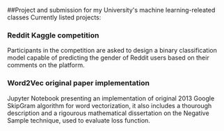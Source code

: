 ##Project and submission for my University's machine learning-releated classes
Currently listed projects:

### Reddit Kaggle competition
Participants in the competition are asked to design a binary classification model capable of predicting the gender of Reddit users based on their comments on the platform.

### Word2Vec original paper implementation
Jupyter Notebook presenting an implementation of original 2013 Google SkipGram algorithm for word vectorization, it also includes a thourough description and a rigourous mathematical dissertation on the Negative Sample technique, used to evaluate loss function.
